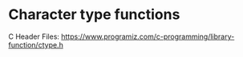 # Character type functions

C Header Files: https://www.programiz.com/c-programming/library-function/ctype.h